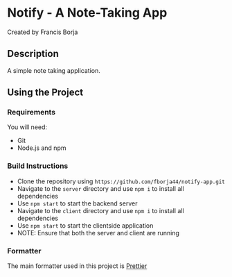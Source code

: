 # Notify - A Note-Taking App
Created by Francis Borja
## Description
A simple note taking application.
## Using the Project
### Requirements
You will need:
- Git
- Node.js and npm
### Build Instructions
- Clone the repository using `https://github.com/fborja44/notify-app.git`
- Navigate to the `server` directory and use `npm i` to install all dependencies
- Use `npm start` to start the backend server
- Navigate to the `client` directory and use `npm i` to install all dependencies
- Use `npm start` to start the clientside application
- NOTE: Ensure that both the server and client are running
### Formatter
The main formatter used in this project is [Prettier](https://marketplace.visualstudio.com/items?itemName=esbenp.prettier-vscode)